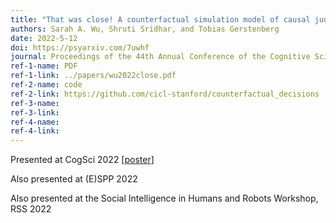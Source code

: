 ```yaml
---
title: "That was close! A counterfactual simulation model of causal judgments about decisions"
authors: Sarah A. Wu, Shruti Sridhar, and Tobias Gerstenberg
date: 2022-5-12
doi: https://psyarxiv.com/7uwhf
journal: Proceedings of the 44th Annual Conference of the Cognitive Science Society
ref-1-name: PDF
ref-1-link: ../papers/wu2022close.pdf
ref-2-name: code
ref-2-link: https://github.com/cicl-stanford/counterfactual_decisions
ref-3-name:
ref-3-link:
ref-4-name: 
ref-4-link: 
---
```


Presented at CogSci 2022 [<a href="../papers/wu2022close_poster.pdf" target="_blank">poster</a>]

Also presented at (E)SPP 2022

Also presented at the Social Intelligence in Humans and Robots Workshop, RSS 2022
